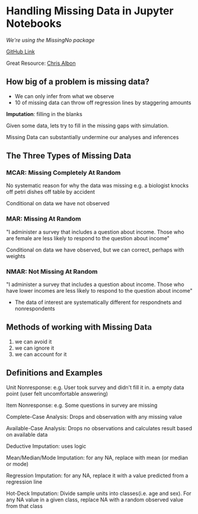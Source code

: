# Handling Missing Data in Jupyter Notebooks

*We're using the MissingNo package*

[GitHub Link](https://github.com/matthewbrems/jupytercon-missing-data-2018)

Great Resource: [Chris Albon](https://chrisalbon.com/)

## How big of a problem is missing data?
* We can only infer from what we observe
* 10 of missing data can throw off regression lines by staggering amounts

**Imputation**: filling in the blanks

Given some data, lets try to fill in the missing gaps with simulation.

Missing Data can substantially undermine our analyses and inferences

## The Three Types of Missing Data 
### MCAR: Missing Completely At Random
No systematic reason for why the data was missing e.g. a biologist knocks off petri dishes off table by accident

Conditional on data we have not observed

### MAR: Missing At Random
"I administer a survey that includes a question about income. Those who are female are less likely to respond to the question about income" 

Conditional on data we have observed, but we can correct, perhaps with weights

### NMAR: Not Missing At Random
"I administer a survey that includes a question about income. Those who have lower incomes are less likely to respond to the question about income"

* The data of interest are systematically different for respondnets and nonrespondents

## Methods of working with Missing Data
1. we can avoid it
2. we can ignore it
3. we can account for it

## Definitions and Examples

Unit Nonresponse: e.g. User took survey and didn't fill it in. a empty data point (user felt uncomfortable answering)

Item Nonresponse: e.g. Some questions in survey are missing

Complete-Case Analysis: Drops and observation with any missing value

Available-Case Analysis: Drops no observations and calculates result based on available data

Deductive Imputation: uses logic

Mean/Median/Mode Imputation: for any NA, replace with mean (or median or mode)

Regression Imputation: for any NA, replace it with a value predicted from a regression line

Hot-Deck Imputation: Divide sample units into classes(i.e. age and sex). For any NA value in a given class, replace NA with a random observed value from that class

